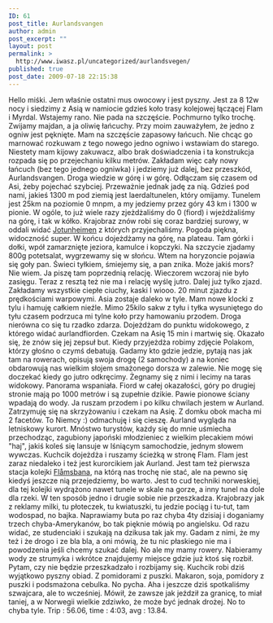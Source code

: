 ```yaml
---
ID: 61
post_title: Aurlandsvangen
author: admin
post_excerpt: ""
layout: post
permalink: >
  http://www.iwasz.pl/uncategorized/aurlandsvegen/
published: true
post_date: 2009-07-18 22:15:38
---
```

Hello miśki. Jem właśnie ostatni mus owocowy i jest pyszny. Jest za 8 12w nocy i siedzimy z Asią w namiocie gdzieś koło trasy kolejowej łączącej Flam i Myrdal. Wstajemy rano. Nie pada na szczęście. Pochmurno tylko trochę. Zwijamy majdan, a ja oliwię łańcuchy. Przy moim zauważyłem, że jedno z ogniw jest pęknięte. Mam na szczęście zapasowy łańcuch. Nie chcąc go marnować rozkuwam z tego nowego jedno ogniwo i wstawiam do starego. Niestety mam kijowy zakuwacz, albo brak doświadczenia i ta konstrukcja rozpada się po przejechaniu kilku metrów. Zakładam więc cały nowy łańcuch (bez tego jednego ogniwka) i jedziemy już dalej, bez przeszkód, Aurlandsvangen. Droga wiedzie w górę i w górę. Odłączam się czasem od Asi, żeby pojechać szybciej. Przeważnie jednak jadę za nią. Gdzieś pod nami, jakieś 1300 m pod ziemią jest laerdaltunelen, który omijamy. Tunelem jest 25km na poziomie 0 mnpm, a my jedziemy przez góry 43 km i 1300 w pionie. W ogóle, to już wiele razy zjeżdżaliśmy do 0 (fiord) i wjeżdżaliśmy na górę, i tak w kółko. Krajobraz znów robi się coraz bardziej surowy, w oddali widać <a title="góry w Norwegii" href="http://en.wikipedia.org/wiki/Jotunheimen" target="_blank">Jotunheimen</a> z których przyjechaliśmy. Pogoda piękna, widoczność super. W końcu dojeżdżamy na górę, na plateau. Tam górki i dołki, wpół zamarznięte jeziora, kamulce i kopczyki. Na szczycie zjadamy 800g potetsalat, wygrzewamy się w słońcu. Wtem na horyzoncie pojawia się goły pan. Świeci tyłkiem, śmiejemy się, a pan znika. Może jakiś mors? Nie wiem. Ja piszę tam poprzednią relację. Wieczorem wczoraj nie było zasięgu. Teraz z resztą też nie ma i relację wyślę jutro. Dalej już tylko zjazd. Zakładamy wszystkie ciepłe ciuchy, kaski I wiooo. 20 minut zjazdu z prędkościami warpowymi. Asia zostaje daleko w tyle. Mam nowe klocki z tylu i hamuję całkiem nieźle. Mimo 25kilo sakw z tyłu i tyłka wysuniętego do tyłu czasem podrzuca mi tylne koło przy hamowaniu przodem. Droga nierówna co się tu rzadko zdarza. Dojeżdżam do punktu widokowego, z którego widać aurlandfiorden. Czekam na Asię 15 min i martwię się. Okazało się, że znów się jej zepsuł but. Kiedy przyjeżdża robimy zdjęcie Polakom, którzy głośno o czymś debatują. Gadamy kto gdzie jedzie, pytają nas jak tam na rowerach, opisują swoja drogę (2 samochody) a na koniec obdarowują nas wielkim słojem smażonego dorsza w zalewie. Nie mogę się doczekać kiedy go jutro odkręcimy. Żegnamy się z nimi i lecimy na taras widokowy. Panorama wspaniała. Fiord w całej okazałości, góry po drugiej stronie mają po 1000 metrów i są zupełnie dzikie. Pawie pionowe ściany wpadają do wody. Ja ruszam przodem i po kilku chwilach jestem w Aurland. Zatrzymuję się na skrzyżowaniu i czekam na Asię. Z domku obok macha mi 2 facetów. To Niemcy :) odmachuję i się cieszę. Aurland wygląda na letniskowy kurort. Mnóstwo turystów, każdy się do mnie uśmiecha przechodząc, zagubiony japoński młodzieniec z wielkim plecakiem mówi "haj", jakiś koleś się lansuje w lśniącym samochodzie, jednym słowem wywczas. Kuchcik dojeżdża i ruszamy ścieżką w stronę Flam. Flam jest zaraz niedaleko i też jest kurorcikiem jak Aurland. Jest tam też pierwsza stacja kolejki <a title="Kolejka Flamsbana" href="http://en.wikipedia.org/wiki/Flamsbana" target="_blank">Flåmsbana</a>, na którą nas trochę nie stać, ale na pewno się kiedyś jeszcze nią przejedziemy, bo warto. Jest to cud techniki norweskiej, dla tej kolejki wydrążono nawet tunele w skale na gorze, a inny tunel na dole dla rzeki. W ten sposób jedno i drugie sobie nie przeszkadza. Krajobrazy jak z reklamy milki, tu płoteczek, tu kwiatuszki, tu jedzie pociąg i tu-tut, tam wodospad, no bajka. Naprawiamy buta po raz chyba 4ty dzisiaj i doganiamy trzech chyba-Amerykanów, bo tak pięknie mówią po angielsku. Od razu widać, ze studenciaki i szukają na dzikusa tak jak my. Gadam z nimi, że my też i że drogo i ze bla bla, a oni mówią, że tu nic płaskiego nie ma i powodzenia jeśli chcemy szukać dalej. No ale my mamy rowery. Nabieramy wody ze strumyka i wkrótce znajdujemy miejsce gdzie już ktoś się rozbił. Pytam, czy nie będzie przeszkadzało i rozbijamy się. Kuchcik robi dziś wyjątkowo pyszny obiad. Z pomidorami z puszki. Makaron, soja, pomidory z puszki i podsmażona cebulka. No pycha. Aha i jeszcze dziś spotkaliśmy szwajcara, ale to wcześniej. Mówił, że zawsze jak jeździł za granicę, to miał taniej, a w Norwegii wielkie zdziwko, że może być jednak drożej. No to chyba tyle. Trip : 56.06, time : 4:03, avg : 13.84.